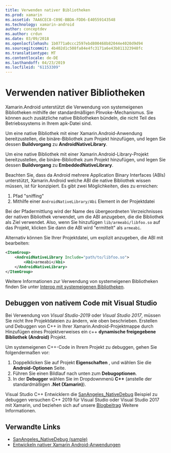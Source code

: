 ```yaml
---
title: Verwenden nativer Bibliotheken
ms.prod: xamarin
ms.assetid: 7AA6CEC8-C09E-BBDA-FDD6-E40559143548
ms.technology: xamarin-android
author: conceptdev
ms.author: crdun
ms.date: 03/09/2018
ms.openlocfilehash: 1b0771a0ccc2597ebd800468b82044e4020d9d94
ms.sourcegitcommit: 4b402d1c508fa84e4fc3171a6e43b811323948fc
ms.translationtype: MT
ms.contentlocale: de-DE
ms.lasthandoff: 04/23/2019
ms.locfileid: "61153309"
---
```

# <a name="using-native-libraries"></a>Verwenden nativer Bibliotheken

Xamarin.Android unterstützt die Verwendung von systemeigenen Bibliotheken mithilfe der standardmäßigen PInvoke-Mechanismus. Sie können auch zusätzliche native Bibliotheken bündeln, die nicht Teil des Betriebssystems in Ihrem apk-Datei sind.

Um eine native Bibliothek mit einer Xamarin.Android-Anwendung bereitzustellen, die binäre-Bibliothek zum Projekt hinzufügen, und legen Sie dessen **Buildvorgang** zu **AndroidNativeLibrary**.

Um eine native Bibliothek mit einer Xamarin.Android-Library-Projekt bereitzustellen, die binäre-Bibliothek zum Projekt hinzufügen, und legen Sie dessen **Buildvorgang** zu **EmbeddedNativeLibrary**.

Beachten Sie, dass da Android mehrere Application Binary Interfaces (ABIs) unterstützt, Xamarin.Android welche ABI die native Bibliothek wissen müssen, ist für konzipiert.
Es gibt zwei Möglichkeiten, dies zu erreichen:

1.  Pfad "sniffing"
1.  Mithilfe einer `AndroidNativeLibrary/Abi` Element in der Projektdatei


Bei der Pfadermittlung wird der Name des übergeordneten Verzeichnisses der nativen Bibliothek verwendet, um die ABI anzugeben, die die Bibliothek als Ziel verwendet. Also, wenn Sie hinzufügen `lib/armeabi/libfoo.so` auf das Projekt, klicken Sie dann die ABI wird "ermittelt" als `armeabi`.

Alternativ können Sie Ihrer Projektdatei, um explizit anzugeben, die ABI mit bearbeiten:

```xml
<ItemGroup>
    <AndroidNativeLibrary Include="path/to/libfoo.so">
        <Abi>armeabi</Abi>
    </AndroidNativeLibrary>
</ItemGroup>
```

Weitere Informationen zur Verwendung von systemeigenen Bibliotheken finden Sie unter [Interop mit systemeigenen Bibliotheken](https://www.mono-project.com/docs/advanced/pinvoke/).

## <a name="debugging-native-code-with-visual-studio"></a>Debuggen von nativem Code mit Visual Studio

Bei Verwendung von *Visual Studio-2019* oder *Visual Studio 2017*, müssen Sie nicht Ihre Projektdateien zu ändern, wie oben beschrieben.
Erstellen und Debuggen von C++ in Ihrer Xamarin.Android-Projektmappe durch Hinzufügen eines Projektverweises ein c++ **dynamische freigegebene Bibliothek (Android)** Projekt.

Um systemeigenen C++-Code in Ihrem Projekt zu debuggen, gehen Sie folgendermaßen vor:

1. Doppelklicken Sie auf Projekt **Eigenschaften** , und wählen Sie die **Android-Optionen** Seite.
2. Führen Sie einen Bildlauf nach unten zum **Debugoptionen**.
3. In der **Debugger** wählen Sie im Dropdownmenü **C++** (anstelle der standardmäßigen **.Net (Xamarin)**).

Visual Studio C++ Entwicklern die [SanAngeles_NativeDebug](https://developer.xamarin.com/samples/monodroid/SanAngeles_NDK/) Beispiel zu debuggen versuchen C++ 2019 für Visual Studio oder Visual Studio 2017 mit Xamarin, und beziehen sich auf unsere [Blogbeitrag](https://blog.xamarin.com/build-and-debug-c-libraries-in-xamarin-android-apps-with-visual-studio-2015/) Weitere Informationen.



## <a name="related-links"></a>Verwandte Links

- [SanAngeles_NativeDebug (sample)](https://developer.xamarin.com/samples/monodroid/SanAngeles_NDK/)
- [Entwickeln nativer Xamarin Android-Anwendungen](https://blogs.msdn.microsoft.com/vcblog/2015/02/23/developing-xamarin-android-native-applications/)

